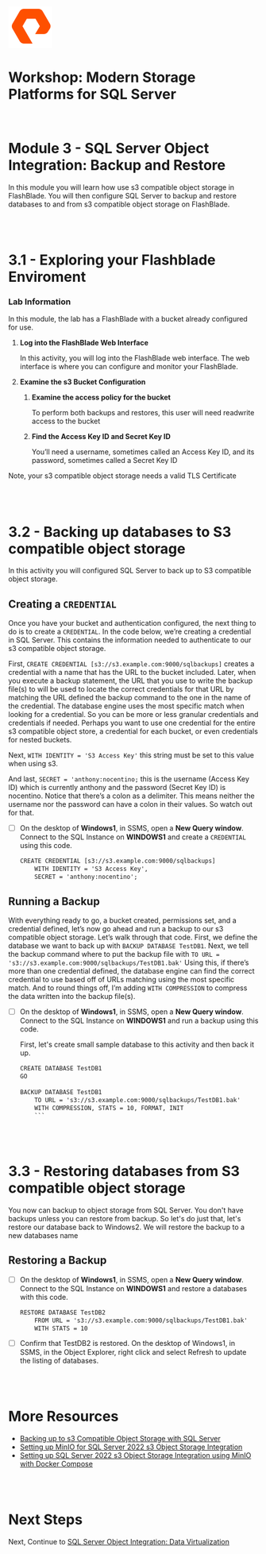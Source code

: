 ![](./../graphics/purestorage.png)

# Workshop: Modern Storage Platforms for SQL Server
<br />

# Module 3 - SQL Server Object Integration: Backup and Restore

In this module you will learn how use s3 compatible object storage in FlashBlade. You will then configure SQL Server to backup and restore databases to and from s3 compatible object storage on FlashBlade.

<br />
<br />

# 3.1 - Exploring your Flashblade Enviroment

### **Lab Information**

In this module, the lab has a FlashBlade with a bucket already configured for use. 

1. **Log into the FlashBlade Web Interface**

    In this activity, you will log into the FlashBlade web interface. The web interface is where you can configure and monitor your FlashBlade. 

1. **Examine the s3 Bucket Configuration**

    1. **Examine the access policy for the bucket**

        To perform both backups and restores, this user will need readwrite access to the bucket

    1. **Find the Access Key ID and Secret Key ID**

        You’ll need a username, sometimes called an Access Key ID, and its password, sometimes called a Secret Key ID

Note, your s3 compatible object storage needs a valid TLS Certificate


<br />
<br />

# 3.2 - Backing up databases to S3 compatible object storage

In this activity you will configured SQL Server to back up to S3 compatible object storage. 

## **Creating a `CREDENTIAL`**

Once you have your bucket and authentication configured, the next thing to do is to create a `CREDENTIAL`. In the code below, we’re creating a credential in SQL Server. This contains the information needed to authenticate to our s3 compatible object storage. 

First, `CREATE CREDENTIAL [s3://s3.example.com:9000/sqlbackups]` creates a credential with a name that has the URL to the bucket included. Later, when you execute a backup statement, the URL that you use to write the backup file(s) to will be used to locate the correct credentials for that URL by matching the URL defined the backup command to the one in the name of the credential. The database engine uses the most specific match when looking for a credential. So you can be more or less granular credentials and credentials if needed. Perhaps you want to use one credential for the entire s3 compatible object store, a credential for each bucket, or even credentials for nested buckets.

Next, `WITH IDENTITY = 'S3 Access Key'` this string must be set to this value when using s3.

And last, `SECRET = 'anthony:nocentino;` this is the username (Access Key ID) which is currently anthony and the password (Secret Key ID) is nocentino. Notice that there’s a colon as a delimiter. This means neither the username nor the password can have a colon in their values. So watch out for that.

- [ ] On the desktop of **Windows1**, in SSMS, open a **New Query window**. Connect to the SQL Instance on **WINDOWS1** and create a `CREDENTIAL` using this code.

    ```
    CREATE CREDENTIAL [s3://s3.example.com:9000/sqlbackups]
        WITH IDENTITY = 'S3 Access Key',
        SECRET = 'anthony:nocentino';
    ```

## **Running a Backup**

With everything ready to go, a bucket created, permissions set, and a credential defined, let’s now go ahead and run a backup to our s3 compatible object storage. Let’s walk through that code. First, we define the database we want to back up with `BACKUP DATABASE TestDB1`. Next, we tell the backup command where to put the backup file with `TO URL = 's3://s3.example.com:9000/sqlbackups/TestDB1.bak'` Using this, if there’s more than one credential defined, the database engine can find the correct credential to use based off of URLs matching using the most specific match. And to round things off, I’m adding `WITH COMPRESSION` to compress the data written into the backup file(s).

- [ ] On the desktop of **Windows1**, in SSMS, open a **New Query window**. Connect to the SQL Instance on **WINDOWS1** and run a backup using this code.

    First, let's create small sample database to this activity and then back it up.

    ```
    CREATE DATABASE TestDB1
    GO

    BACKUP DATABASE TestDB1 
        TO URL = 's3://s3.example.com:9000/sqlbackups/TestDB1.bak' 
        WITH COMPRESSION, STATS = 10, FORMAT, INIT
        ```

<br />
<br />

# 3.3 - Restoring databases from S3 compatible object storage

You now can backup to object storage from SQL Server. You don't have backups unless you can restore from backup. So let's do just that, let's restore our database back to Windows2. We will restore the backup to a new databases name

## **Restoring a Backup**

- [ ] On the desktop of **Windows1**, in SSMS, open a **New Query window**. Connect to the SQL Instance on **WINDOWS1** and restore a databases with this code.

    ```
    RESTORE DATABASE TestDB2
        FROM URL = 's3://s3.example.com:9000/sqlbackups/TestDB1.bak' 
        WITH STATS = 10
    ```

- [ ] Confirm that TestDB2 is restored. On the desktop of Windows1, in SSMS, in the Object Explorer, right click and select Refresh to update the listing of databases.


<br />
<br />


# More Resources
- [Backing up to s3 Compatible Object Storage with SQL Server](https://www.nocentino.com/posts/2022-06-06-backing-up-to-s3-storage-with-sqlserver/)
- [Setting up MinIO for SQL Server 2022 s3 Object Storage Integration](https://www.nocentino.com/posts/2022-06-10-setting-up-minio-for-sqlserver-object-storage)
- [Setting up SQL Server 2022 s3 Object Storage Integration using MinIO with Docker Compose](https://www.nocentino.com/posts/2022-08-13-setting-up-minio-for-sqlserver-object-storage-docker-compose/)

<br />
<br />

# Next Steps

Next, Continue to [SQL Server Object Integration: Data Virtualization](./4-SQLObjectIntegrationDataVirtualization.md)

